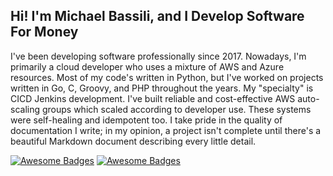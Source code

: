 <h2> Hi! I'm Michael Bassili, and I Develop Software For Money</h2>

I've been developing software professionally since 2017. Nowadays, I'm primarily a cloud developer who uses a mixture of AWS and Azure resources. Most of my code's written in Python, but I've worked on projects written in Go, C, Groovy, and PHP throughout the years. My "specialty" is CICD Jenkins development. I've built reliable and cost-effective AWS auto-scaling groups which scaled according to developer use. These systems were self-healing and idempotent too. I take pride in the quality of documentation I write; in my opinion, a project isn't complete until there's a beautiful Markdown document describing every little detail. 

[![Awesome Badges](https://img.shields.io/badge/Website-bassi.li-red.svg)](https://bassi.li) [![Awesome Badges](https://img.shields.io/badge/LinkedIn-MichaelBassili-purple.svg)](https://www.linkedin.com/in/michael-bassili/)
